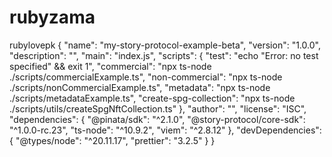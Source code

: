 # rubyzama
rubylovepk
{
    "name": "my-story-protocol-example-beta",
    "version": "1.0.0",
    "description": "",
    "main": "index.js",
    "scripts": {
        "test": "echo \"Error: no test specified\" && exit 1",
        "commercial": "npx ts-node ./scripts/commercialExample.ts",
        "non-commercial": "npx ts-node ./scripts/nonCommercialExample.ts",
        "metadata": "npx ts-node ./scripts/metadataExample.ts",
        "create-spg-collection": "npx ts-node ./scripts/utils/createSpgNftCollection.ts"
    },
    "author": "",
    "license": "ISC",
    "dependencies": {
        "@pinata/sdk": "^2.1.0",
        "@story-protocol/core-sdk": "^1.0.0-rc.23",
        "ts-node": "^10.9.2",
        "viem": "^2.8.12"
    },
    "devDependencies": {
        "@types/node": "^20.11.17",
        "prettier": "3.2.5"
    }
}
